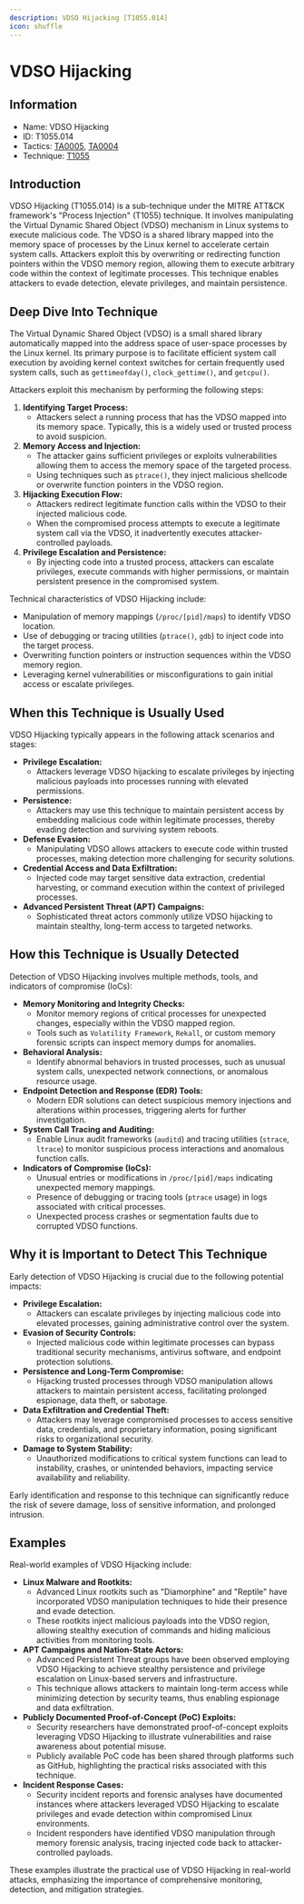 ```yaml
---
description: VDSO Hijacking [T1055.014]
icon: shuffle
---
```


# VDSO Hijacking

## Information

* Name: VDSO Hijacking
* ID: T1055.014
* Tactics: [TA0005](../), [TA0004](../../ta0004/)
* Technique: [T1055](./)

## Introduction

VDSO Hijacking (T1055.014) is a sub-technique under the MITRE ATT\&CK framework's "Process Injection" (T1055) technique. It involves manipulating the Virtual Dynamic Shared Object (VDSO) mechanism in Linux systems to execute malicious code. The VDSO is a shared library mapped into the memory space of processes by the Linux kernel to accelerate certain system calls. Attackers exploit this by overwriting or redirecting function pointers within the VDSO memory region, allowing them to execute arbitrary code within the context of legitimate processes. This technique enables attackers to evade detection, elevate privileges, and maintain persistence.

## Deep Dive Into Technique

The Virtual Dynamic Shared Object (VDSO) is a small shared library automatically mapped into the address space of user-space processes by the Linux kernel. Its primary purpose is to facilitate efficient system call execution by avoiding kernel context switches for certain frequently used system calls, such as `gettimeofday()`, `clock_gettime()`, and `getcpu()`.

Attackers exploit this mechanism by performing the following steps:

1. **Identifying Target Process:**
   * Attackers select a running process that has the VDSO mapped into its memory space. Typically, this is a widely used or trusted process to avoid suspicion.
2. **Memory Access and Injection:**
   * The attacker gains sufficient privileges or exploits vulnerabilities allowing them to access the memory space of the targeted process.
   * Using techniques such as `ptrace()`, they inject malicious shellcode or overwrite function pointers in the VDSO region.
3. **Hijacking Execution Flow:**
   * Attackers redirect legitimate function calls within the VDSO to their injected malicious code.
   * When the compromised process attempts to execute a legitimate system call via the VDSO, it inadvertently executes attacker-controlled payloads.
4. **Privilege Escalation and Persistence:**
   * By injecting code into a trusted process, attackers can escalate privileges, execute commands with higher permissions, or maintain persistent presence in the compromised system.

Technical characteristics of VDSO Hijacking include:

* Manipulation of memory mappings (`/proc/[pid]/maps`) to identify VDSO location.
* Use of debugging or tracing utilities (`ptrace()`, `gdb`) to inject code into the target process.
* Overwriting function pointers or instruction sequences within the VDSO memory region.
* Leveraging kernel vulnerabilities or misconfigurations to gain initial access or escalate privileges.

## When this Technique is Usually Used

VDSO Hijacking typically appears in the following attack scenarios and stages:

* **Privilege Escalation:**
  * Attackers leverage VDSO hijacking to escalate privileges by injecting malicious payloads into processes running with elevated permissions.
* **Persistence:**
  * Attackers may use this technique to maintain persistent access by embedding malicious code within legitimate processes, thereby evading detection and surviving system reboots.
* **Defense Evasion:**
  * Manipulating VDSO allows attackers to execute code within trusted processes, making detection more challenging for security solutions.
* **Credential Access and Data Exfiltration:**
  * Injected code may target sensitive data extraction, credential harvesting, or command execution within the context of privileged processes.
* **Advanced Persistent Threat (APT) Campaigns:**
  * Sophisticated threat actors commonly utilize VDSO hijacking to maintain stealthy, long-term access to targeted networks.

## How this Technique is Usually Detected

Detection of VDSO Hijacking involves multiple methods, tools, and indicators of compromise (IoCs):

* **Memory Monitoring and Integrity Checks:**
  * Monitor memory regions of critical processes for unexpected changes, especially within the VDSO mapped region.
  * Tools such as `Volatility Framework`, `Rekall`, or custom memory forensic scripts can inspect memory dumps for anomalies.
* **Behavioral Analysis:**
  * Identify abnormal behaviors in trusted processes, such as unusual system calls, unexpected network connections, or anomalous resource usage.
* **Endpoint Detection and Response (EDR) Tools:**
  * Modern EDR solutions can detect suspicious memory injections and alterations within processes, triggering alerts for further investigation.
* **System Call Tracing and Auditing:**
  * Enable Linux audit frameworks (`auditd`) and tracing utilities (`strace`, `ltrace`) to monitor suspicious process interactions and anomalous function calls.
* **Indicators of Compromise (IoCs):**
  * Unusual entries or modifications in `/proc/[pid]/maps` indicating unexpected memory mappings.
  * Presence of debugging or tracing tools (`ptrace` usage) in logs associated with critical processes.
  * Unexpected process crashes or segmentation faults due to corrupted VDSO functions.

## Why it is Important to Detect This Technique

Early detection of VDSO Hijacking is crucial due to the following potential impacts:

* **Privilege Escalation:**
  * Attackers can escalate privileges by injecting malicious code into elevated processes, gaining administrative control over the system.
* **Evasion of Security Controls:**
  * Injected malicious code within legitimate processes can bypass traditional security mechanisms, antivirus software, and endpoint protection solutions.
* **Persistence and Long-Term Compromise:**
  * Hijacking trusted processes through VDSO manipulation allows attackers to maintain persistent access, facilitating prolonged espionage, data theft, or sabotage.
* **Data Exfiltration and Credential Theft:**
  * Attackers may leverage compromised processes to access sensitive data, credentials, and proprietary information, posing significant risks to organizational security.
* **Damage to System Stability:**
  * Unauthorized modifications to critical system functions can lead to instability, crashes, or unintended behaviors, impacting service availability and reliability.

Early identification and response to this technique can significantly reduce the risk of severe damage, loss of sensitive information, and prolonged intrusion.

## Examples

Real-world examples of VDSO Hijacking include:

* **Linux Malware and Rootkits:**
  * Advanced Linux rootkits such as "Diamorphine" and "Reptile" have incorporated VDSO manipulation techniques to hide their presence and evade detection.
  * These rootkits inject malicious payloads into the VDSO region, allowing stealthy execution of commands and hiding malicious activities from monitoring tools.
* **APT Campaigns and Nation-State Actors:**
  * Advanced Persistent Threat groups have been observed employing VDSO Hijacking to achieve stealthy persistence and privilege escalation on Linux-based servers and infrastructure.
  * This technique allows attackers to maintain long-term access while minimizing detection by security teams, thus enabling espionage and data exfiltration.
* **Publicly Documented Proof-of-Concept (PoC) Exploits:**
  * Security researchers have demonstrated proof-of-concept exploits leveraging VDSO Hijacking to illustrate vulnerabilities and raise awareness about potential misuse.
  * Publicly available PoC code has been shared through platforms such as GitHub, highlighting the practical risks associated with this technique.
* **Incident Response Cases:**
  * Security incident reports and forensic analyses have documented instances where attackers leveraged VDSO Hijacking to escalate privileges and evade detection within compromised Linux environments.
  * Incident responders have identified VDSO manipulation through memory forensic analysis, tracing injected code back to attacker-controlled payloads.

These examples illustrate the practical use of VDSO Hijacking in real-world attacks, emphasizing the importance of comprehensive monitoring, detection, and mitigation strategies.
